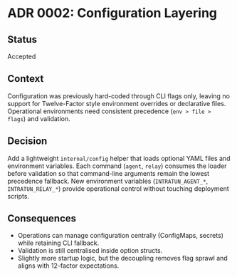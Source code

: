 # ADR 0002: Configuration Layering

## Status
Accepted

## Context
Configuration was previously hard-coded through CLI flags only, leaving no support for Twelve-Factor style environment overrides or declarative files. Operational environments need consistent precedence (`env > file > flags`) and validation.

## Decision
Add a lightweight `internal/config` helper that loads optional YAML files and environment variables. Each command (`agent`, `relay`) consumes the loader before validation so that command-line arguments remain the lowest precedence fallback. New environment variables (`INTRATUN_AGENT_*`, `INTRATUN_RELAY_*`) provide operational control without touching deployment scripts.

## Consequences
- Operations can manage configuration centrally (ConfigMaps, secrets) while retaining CLI fallback.
- Validation is still centralised inside option structs.
- Slightly more startup logic, but the decoupling removes flag sprawl and aligns with 12-factor expectations.

